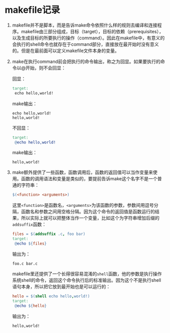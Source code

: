 # makefile记录

1. makefile并不是脚本，而是告诉make命令依照什么样的规则去编译和连接程序。makefile由三部分组成，目标（target），目标的依赖（prerequisites），以及生成目标的所要执行的操作（command）。因此在makefile中，有意义的会执行的shell命令也就存在于command部分，直接放在最开始时没有意义的。但是在最前面可以定义makefile文件本身的变量。

2. make在执行command前会把执行的命令输出，称之为回显。如果要执行的命令以@开始，则不会回显：

   回显：

   ```makefile
   target:
   	echo hello,world!
   ```

   make输出：

   ```shell
   echo hello,world!
   hello,world!
   ```

   不回显：

   ```makefile
   target:
   	@echo hello,world!
   ```

   make输出：

   ```shell
   hello,world!
   ```

3. make额外提供了一些函数，函数调用后，函数的返回值可以当作变量来使用。函数的调用语法和变量是类似的，要提前告诉make这个名字不是一个普通的字符串：

   ```makefile
   $(<function> <arguments>)
   ```

   这里`<function>`是函数名，`<arguments>`为该函数的参数，参数间用逗号分隔，函数名和参数之间用空格分隔。因为这个命令的返回值是函数运行的结果，所以实际上就可以把整体当作一个变量，比如这个为字符串增加后缀的`addsuffix`函数：

   ```makefile
   files = $(addsuffix .c, foo bar)
   target:
   	@echo ${files}
   ```

   输出为：

   ```shell
   foo.c bar.c
   ```

   makefile里还提供了一个长得很容易混淆的`shell`函数，他的参数是执行操作系统shell的命令，返回这个命令执行后的标准输出。因为这个不是执行shell语句本身，所以把它放到最开始也是可以运行的：

   ```makefile
   hello = $(shell echo hello,world!)
   target:
   	@echo ${hello}
   ```

   输出为：

   ```shell
   hello,world!
   ```